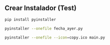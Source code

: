 ## Crear Instalador (Test)

```bash
pip install pyinstaller
```

```bash
pyinstaller --onefile fecha_ayer.py
```

```bash
pyinstaller --onefile --icon=copy.ico main.py
```